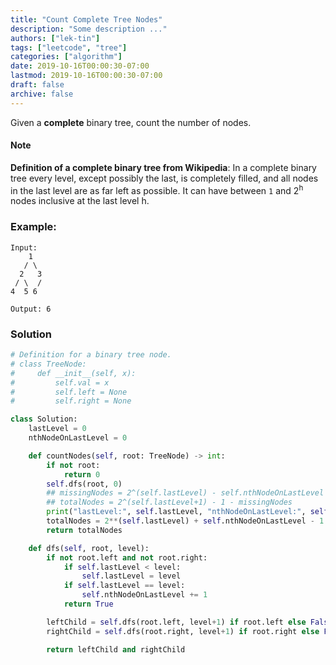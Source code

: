```yaml
---
title: "Count Complete Tree Nodes"
description: "Some description ..."
authors: ["lek-tin"]
tags: ["leetcode", "tree"]
categories: ["algorithm"]
date: 2019-10-16T00:00:30-07:00
lastmod: 2019-10-16T00:00:30-07:00
draft: false
archive: false
---
```

Given a **complete** binary tree, count the number of nodes.

#### Note

__Definition of a complete binary tree from Wikipedia__:
In a complete binary tree every level, except possibly the last, is completely filled, and all nodes in the last level are as far left as possible. It can have between `1` and 2<sup>h</sup> nodes inclusive at the last level h.

### Example:
```
Input:
    1
   / \
  2   3
 / \  /
4  5 6

Output: 6
```

### Solution
```python
# Definition for a binary tree node.
# class TreeNode:
#     def __init__(self, x):
#         self.val = x
#         self.left = None
#         self.right = None

class Solution:
    lastLevel = 0
    nthNodeOnLastLevel = 0

    def countNodes(self, root: TreeNode) -> int:
        if not root:
            return 0
        self.dfs(root, 0)
        ## missingNodes = 2^(self.lastLevel) - self.nthNodeOnLastLevel
        ## totalNodes = 2^(self.lastLevel+1) - 1 - missingNodes
        print("lastLevel:", self.lastLevel, "nthNodeOnLastLevel:", self.nthNodeOnLastLevel)
        totalNodes = 2**(self.lastLevel) + self.nthNodeOnLastLevel - 1
        return totalNodes

    def dfs(self, root, level):
        if not root.left and not root.right:
            if self.lastLevel < level:
                self.lastLevel = level
            if self.lastLevel == level:
                self.nthNodeOnLastLevel += 1
            return True

        leftChild = self.dfs(root.left, level+1) if root.left else False
        rightChild = self.dfs(root.right, level+1) if root.right else False

        return leftChild and rightChild
```